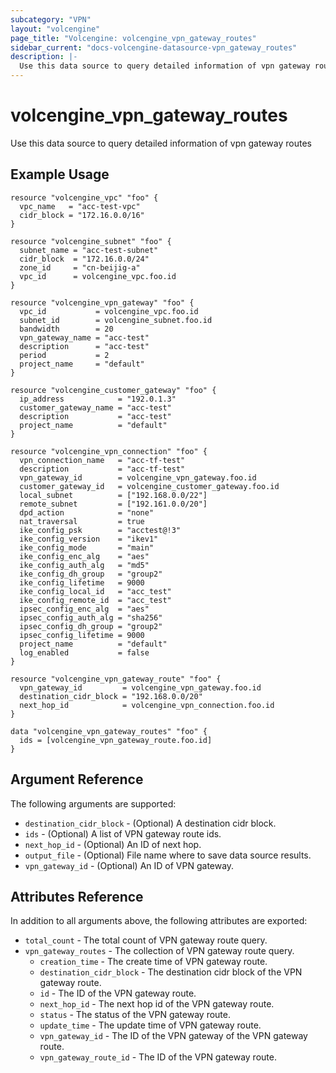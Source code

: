 ```yaml
---
subcategory: "VPN"
layout: "volcengine"
page_title: "Volcengine: volcengine_vpn_gateway_routes"
sidebar_current: "docs-volcengine-datasource-vpn_gateway_routes"
description: |-
  Use this data source to query detailed information of vpn gateway routes
---
```

# volcengine_vpn_gateway_routes
Use this data source to query detailed information of vpn gateway routes
## Example Usage
```hcl
resource "volcengine_vpc" "foo" {
  vpc_name   = "acc-test-vpc"
  cidr_block = "172.16.0.0/16"
}

resource "volcengine_subnet" "foo" {
  subnet_name = "acc-test-subnet"
  cidr_block  = "172.16.0.0/24"
  zone_id     = "cn-beijig-a"
  vpc_id      = volcengine_vpc.foo.id
}

resource "volcengine_vpn_gateway" "foo" {
  vpc_id           = volcengine_vpc.foo.id
  subnet_id        = volcengine_subnet.foo.id
  bandwidth        = 20
  vpn_gateway_name = "acc-test"
  description      = "acc-test"
  period           = 2
  project_name     = "default"
}

resource "volcengine_customer_gateway" "foo" {
  ip_address            = "192.0.1.3"
  customer_gateway_name = "acc-test"
  description           = "acc-test"
  project_name          = "default"
}

resource "volcengine_vpn_connection" "foo" {
  vpn_connection_name   = "acc-tf-test"
  description           = "acc-tf-test"
  vpn_gateway_id        = volcengine_vpn_gateway.foo.id
  customer_gateway_id   = volcengine_customer_gateway.foo.id
  local_subnet          = ["192.168.0.0/22"]
  remote_subnet         = ["192.161.0.0/20"]
  dpd_action            = "none"
  nat_traversal         = true
  ike_config_psk        = "acctest@!3"
  ike_config_version    = "ikev1"
  ike_config_mode       = "main"
  ike_config_enc_alg    = "aes"
  ike_config_auth_alg   = "md5"
  ike_config_dh_group   = "group2"
  ike_config_lifetime   = 9000
  ike_config_local_id   = "acc_test"
  ike_config_remote_id  = "acc_test"
  ipsec_config_enc_alg  = "aes"
  ipsec_config_auth_alg = "sha256"
  ipsec_config_dh_group = "group2"
  ipsec_config_lifetime = 9000
  project_name          = "default"
  log_enabled           = false
}

resource "volcengine_vpn_gateway_route" "foo" {
  vpn_gateway_id         = volcengine_vpn_gateway.foo.id
  destination_cidr_block = "192.168.0.0/20"
  next_hop_id            = volcengine_vpn_connection.foo.id
}

data "volcengine_vpn_gateway_routes" "foo" {
  ids = [volcengine_vpn_gateway_route.foo.id]
}
```
## Argument Reference
The following arguments are supported:
* `destination_cidr_block` - (Optional) A destination cidr block.
* `ids` - (Optional) A list of VPN gateway route ids.
* `next_hop_id` - (Optional) An ID of next hop.
* `output_file` - (Optional) File name where to save data source results.
* `vpn_gateway_id` - (Optional) An ID of VPN gateway.

## Attributes Reference
In addition to all arguments above, the following attributes are exported:
* `total_count` - The total count of VPN gateway route query.
* `vpn_gateway_routes` - The collection of VPN gateway route query.
    * `creation_time` - The create time of VPN gateway route.
    * `destination_cidr_block` - The destination cidr block of the VPN gateway route.
    * `id` - The ID of the VPN gateway route.
    * `next_hop_id` - The next hop id of the VPN gateway route.
    * `status` - The status of the VPN gateway route.
    * `update_time` - The update time of VPN gateway route.
    * `vpn_gateway_id` - The ID of the VPN gateway of the VPN gateway route.
    * `vpn_gateway_route_id` - The ID of the VPN gateway route.


